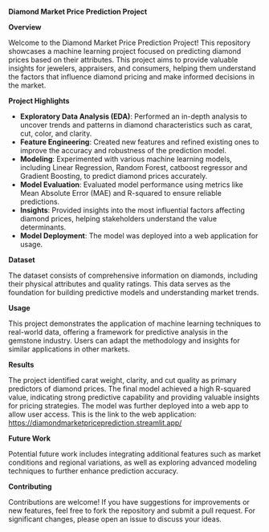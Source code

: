 **Diamond Market Price Prediction Project**

**Overview**

Welcome to the Diamond Market Price Prediction Project! 
This repository showcases a machine learning project focused on predicting diamond prices based on their attributes.
This project aims to provide valuable insights for jewelers, appraisers, and consumers, helping them understand the factors that influence diamond pricing and make informed decisions in the market.

**Project Highlights**

* **Exploratory Data Analysis (EDA)**: Performed an in-depth analysis to uncover trends and patterns in diamond characteristics such as carat, cut, color, and clarity.
* **Feature Engineering**: Created new features and refined existing ones to improve the accuracy and robustness of the prediction model.
* **Modeling**: Experimented with various machine learning models, including Linear Regression, Random Forest, catboost regressor and Gradient Boosting, to predict diamond prices accurately.
* **Model Evaluation**: Evaluated model performance using metrics like Mean Absolute Error (MAE) and R-squared to ensure reliable predictions.
* **Insights**: Provided insights into the most influential factors affecting diamond prices, helping stakeholders understand the value determinants.
* **Model Deployment**: The model was deployed into a web application for usage.

**Dataset**

The dataset consists of comprehensive information on diamonds, including their physical attributes and quality ratings.
This data serves as the foundation for building predictive models and understanding market trends.

**Usage**

This project demonstrates the application of machine learning techniques to real-world data, offering a framework for predictive analysis in the gemstone industry.
Users can adapt the methodology and insights for similar applications in other markets.

**Results**

The project identified carat weight, clarity, and cut quality as primary predictors of diamond prices. 
The final model achieved a high R-squared value, indicating strong predictive capability and providing valuable insights for pricing strategies.
The model was further deployed into a web app to allow user access. 
This is the link to the web application: https://diamondmarketpriceprediction.streamlit.app/

**Future Work**

Potential future work includes integrating additional features such as market conditions and regional variations, as well as exploring advanced modeling techniques to further enhance prediction accuracy.

**Contributing**

Contributions are welcome! If you have suggestions for improvements or new features, feel free to fork the repository and submit a pull request. 
For significant changes, please open an issue to discuss your ideas.
